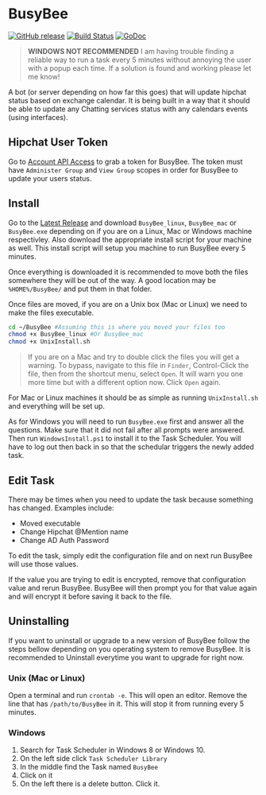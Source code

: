 # BusyBee 

[![GitHub release](https://img.shields.io/github/release/dixonwille/busybee.svg)](https://github.com/dixonwille/busybee/releases/latest) [![Build Status](https://travis-ci.org/dixonwille/busybee.svg?branch=master)](https://travis-ci.org/dixonwille/busybee) [![GoDoc](https://godoc.org/github.com/dixonwille/busybee?status.svg)](https://godoc.org/github.com/dixonwille/busybee)

> **WINDOWS NOT RECOMMENDED** I am having trouble finding a reliable way to run a task every 5 minutes without annoying the user with a popup each time. If a solution is found and working please let me know!

A bot (or server depending on how far this goes) that will update hipchat status based on exchange calendar. It is being built in a way that it should be able to update any Chatting services status with any calendars events (using interfaces).

## Hipchat User Token

Go to [Account API Access](https://www.hipchat.com/account/api) to grab a token for BusyBee. The token must have `Administer Group` and `View Group` scopes in order for BusyBee to update your users status.

## Install

Go to the [Latest Release](https://github.com/dixonwille/busybee/releases/latest) and download `BusyBee_linux`, `BusyBee_mac` or `BusyBee.exe` depending on if you are on a Linux, Mac or Windows machine respectivley. Also download the appropriate install script for your machine as well. This install script will setup you machine to run BusyBee every 5 minutes.

Once everything is downloaded it is recommended to move both the files somewhere they will be out of the way. A good location may be `%HOME%/BusyBee/` and put them in that folder. 

Once files are moved, if you are on a Unix box (Mac or Linux) we need to make the files executable.

```bash
cd ~/BusyBee #Assuming this is where you moved your files too
chmod +x BusyBee_linux #Or BusyBee_mac
chmod +x UnixInstall.sh
```

> If you are on a Mac and try to double click the files you will get a warning. To bypass, navigate to this file in `Finder`, Control-Click the file, then from the shortcut menu, select `Open`. It will warn you one more time but with a different option now. Click `Open` again.

For Mac or Linux machines it should be as simple as running `UnixInstall.sh` and everything will be set up.

As for Windows you will need to run `BusyBee.exe` first and answer all the questions. Make sure that it did not fail after all prompts were answered. Then run `WindowsInstall.ps1` to install it to the Task Scheduler. You will have to log out then back in so that the schedular triggers the newly added task.

## Edit Task

There may be times when you need to update the task because something has changed. Examples include:

* Moved executable
* Change Hipchat @Mention name
* Change AD Auth Password

To edit the task, simply edit the configuration file and on next run BusyBee will use those values.

If the value you are trying to edit is encrypted, remove that configuration value and rerun BusyBee. BusyBee will then prompt you for that value again and will encrypt it before saving it back to the file.

## Uninstalling

If you want to uninstall or upgrade to a new version of BusyBee follow the steps bellow depending on you operating system to remove BusyBee. It is recommended to Uninstall everytime you want to upgrade for right now.

### Unix (Mac or Linux)

Open a terminal and run `crontab -e`. This will open an editor. Remove the line that has `/path/to/BusyBee` in it. This will stop it from running every 5 minutes.

### Windows

1. Search for Task Scheduler in Windows 8 or Windows 10.
2. On the left side click `Task Scheduler Library`
3. In the middle find the Task named `BusyBee`
4. Click on it
5. On the left there is a delete button. Click it.